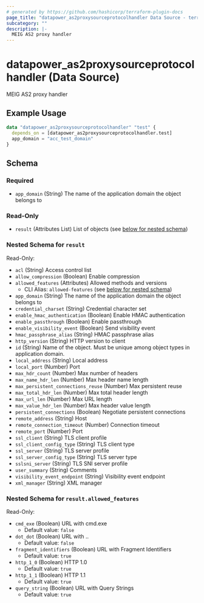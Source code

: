```yaml
---
# generated by https://github.com/hashicorp/terraform-plugin-docs
page_title: "datapower_as2proxysourceprotocolhandler Data Source - terraform-provider-datapower"
subcategory: ""
description: |-
  MEIG AS2 proxy handler
---
```


# datapower_as2proxysourceprotocolhandler (Data Source)

MEIG AS2 proxy handler

## Example Usage

```terraform
data "datapower_as2proxysourceprotocolhandler" "test" {
  depends_on = [datapower_as2proxysourceprotocolhandler.test]
  app_domain = "acc_test_domain"
}
```

<!-- schema generated by tfplugindocs -->
## Schema

### Required

- `app_domain` (String) The name of the application domain the object belongs to

### Read-Only

- `result` (Attributes List) List of objects (see [below for nested schema](#nestedatt--result))

<a id="nestedatt--result"></a>
### Nested Schema for `result`

Read-Only:

- `acl` (String) Access control list
- `allow_compression` (Boolean) Enable compression
- `allowed_features` (Attributes) Allowed methods and versions
  - CLI Alias: `allowed-features` (see [below for nested schema](#nestedatt--result--allowed_features))
- `app_domain` (String) The name of the application domain the object belongs to
- `credential_charset` (String) Credential character set
- `enable_hmac_authentication` (Boolean) Enable HMAC authentication
- `enable_passthrough` (Boolean) Enable passthrough
- `enable_visibility_event` (Boolean) Send visibility event
- `hmac_passphrase_alias` (String) HMAC passphrase alias
- `http_version` (String) HTTP version to client
- `id` (String) Name of the object. Must be unique among object types in application domain.
- `local_address` (String) Local address
- `local_port` (Number) Port
- `max_hdr_count` (Number) Max number of headers
- `max_name_hdr_len` (Number) Max header name length
- `max_persistent_connections_reuse` (Number) Max persistent reuse
- `max_total_hdr_len` (Number) Max total header length
- `max_url_len` (Number) Max URL length
- `max_value_hdr_len` (Number) Max header value length
- `persistent_connections` (Boolean) Negotiate persistent connections
- `remote_address` (String) Host
- `remote_connection_timeout` (Number) Connection timeout
- `remote_port` (Number) Port
- `ssl_client` (String) TLS client profile
- `ssl_client_config_type` (String) TLS client type
- `ssl_server` (String) TLS server profile
- `ssl_server_config_type` (String) TLS server type
- `sslsni_server` (String) TLS SNI server profile
- `user_summary` (String) Comments
- `visibility_event_endpoint` (String) Visibility event endpoint
- `xml_manager` (String) XML manager

<a id="nestedatt--result--allowed_features"></a>
### Nested Schema for `result.allowed_features`

Read-Only:

- `cmd_exe` (Boolean) URL with cmd.exe
  - Default value: `false`
- `dot_dot` (Boolean) URL with ..
  - Default value: `false`
- `fragment_identifiers` (Boolean) URL with Fragment Identifiers
  - Default value: `true`
- `http_1_0` (Boolean) HTTP 1.0
  - Default value: `true`
- `http_1_1` (Boolean) HTTP 1.1
  - Default value: `true`
- `query_string` (Boolean) URL with Query Strings
  - Default value: `true`
